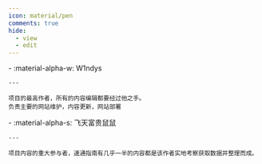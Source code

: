 ```yaml
---
icon: material/pen
comments: true
hide:
  - view
  - edit
---
```


<div class="grid cards" markdown>
<div class="grid cards" markdown>
-   :material-alpha-w: W1ndys

    ---

    项目的最高作者，所有的内容编辑都要经过他之手。
    负责主要的网站维护，内容更新，网站部署

</div>
<div class="grid cards" markdown>
-   :material-alpha-s: 飞天富贵鼠鼠

    ---

    项目内容的重大参与者，速通指南有几乎一半的内容都是该作者实地考察获取数据并整理而成。

</div>
</div>
